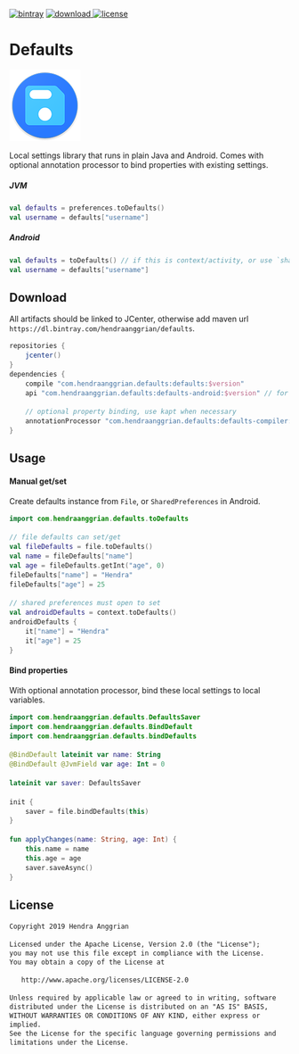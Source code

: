 [![bintray](https://img.shields.io/badge/bintray-defaults-brightgreen.svg)](https://bintray.com/hendraanggrian/defaults)
[![download](https://api.bintray.com/packages/hendraanggrian/defaults/defaults/images/download.svg) ](https://bintray.com/hendraanggrian/defaults/defaults/_latestVersion)
[![license](https://img.shields.io/badge/license-Apache--2.0-blue.svg)](http://www.apache.org/licenses/LICENSE-2.0)

Defaults
========
![icon](/art/defaults-small.png)

Local settings library that runs in plain Java and Android.
Comes with optional annotation processor to bind properties with existing settings.

##### JVM

```kotlin
val defaults = preferences.toDefaults()
val username = defaults["username"]
```

##### Android

```kotlin
val defaults = toDefaults() // if this is context/activity, or use `sharedPreferences.toDefaults `
val username = defaults["username"]
```

Download
--------
All artifacts should be linked to JCenter, otherwise add maven url `https://dl.bintray.com/hendraanggrian/defaults`.

```gradle
repositories {
    jcenter()
}
dependencies {
    compile "com.hendraanggrian.defaults:defaults:$version"
    api "com.hendraanggrian.defaults:defaults-android:$version" // for Android

    // optional property binding, use kapt when necessary
    annotationProcessor "com.hendraanggrian.defaults:defaults-compiler:$version"
}
```

Usage
-----

#### Manual get/set

Create defaults instance from `File`, or `SharedPreferences` in Android.

```kotlin
import com.hendraanggrian.defaults.toDefaults

// file defaults can set/get
val fileDefaults = file.toDefaults()
val name = fileDefaults["name"]
val age = fileDefaults.getInt("age", 0)
fileDefaults["name"] = "Hendra"
fileDefaults["age"] = 25

// shared preferences must open to set
val androidDefaults = context.toDefaults()
androidDefaults {
    it["name"] = "Hendra"
    it["age"] = 25
}
```

#### Bind properties

With optional annotation processor, bind these local settings to local variables.

```kotlin
import com.hendraanggrian.defaults.DefaultsSaver
import com.hendraanggrian.defaults.BindDefault
import com.hendraanggrian.defaults.bindDefaults

@BindDefault lateinit var name: String
@BindDefault @JvmField var age: Int = 0

lateinit var saver: DefaultsSaver

init {
    saver = file.bindDefaults(this)
}

fun applyChanges(name: String, age: Int) {
    this.name = name
    this.age = age
    saver.saveAsync()
}
```

License
-------
    Copyright 2019 Hendra Anggrian

    Licensed under the Apache License, Version 2.0 (the "License");
    you may not use this file except in compliance with the License.
    You may obtain a copy of the License at

       http://www.apache.org/licenses/LICENSE-2.0

    Unless required by applicable law or agreed to in writing, software
    distributed under the License is distributed on an "AS IS" BASIS,
    WITHOUT WARRANTIES OR CONDITIONS OF ANY KIND, either express or implied.
    See the License for the specific language governing permissions and
    limitations under the License.
